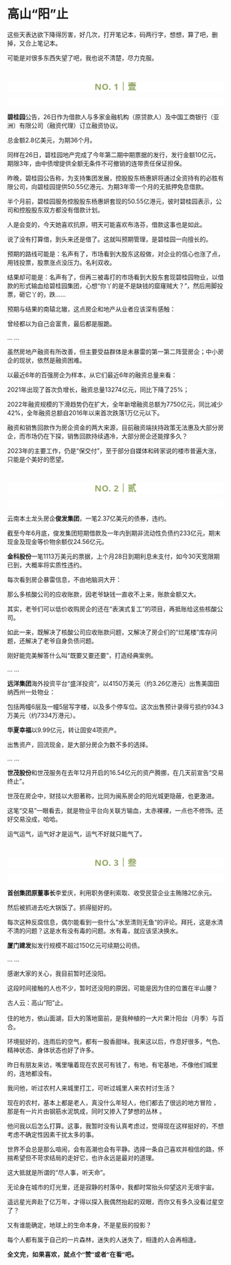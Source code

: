 # 高山“阳”止

<p style="visibility: visible;">这些天表达欲下降得厉害，好几次，打开笔记本，码两行字，想想，算了吧，删掉，又合上笔记本。</p><p style="visibility: visible;">可能是对很多东西失望了吧，我也说不清楚，尽力克服。<br style="visibility: visible;"></p><p style="visibility: visible;"><br style="visibility: visible;"></p><p style="outline: 0px;max-width: 100%;color: rgb(34, 34, 34);letter-spacing: 0.544px;white-space: normal;font-family: -apple-system-font, system-ui, &quot;Helvetica Neue&quot;, &quot;PingFang SC&quot;, &quot;Hiragino Sans GB&quot;, &quot;Microsoft YaHei UI&quot;, &quot;Microsoft YaHei&quot;, Arial, sans-serif;background-color: rgb(255, 255, 255);text-align: center;visibility: visible;box-sizing: border-box !important;overflow-wrap: break-word !important;"><span style="outline: 0px;max-width: 100%;font-weight: bold;line-height: 25px;color: rgb(149, 169, 103);font-size: 20px;visibility: visible;box-sizing: border-box !important;overflow-wrap: break-word !important;">NO. 1｜壹</span></p><p style="outline: 0px;max-width: 100%;color: rgb(34, 34, 34);letter-spacing: 0.544px;white-space: normal;font-family: -apple-system-font, system-ui, &quot;Helvetica Neue&quot;, &quot;PingFang SC&quot;, &quot;Hiragino Sans GB&quot;, &quot;Microsoft YaHei UI&quot;, &quot;Microsoft YaHei&quot;, Arial, sans-serif;background-color: rgb(255, 255, 255);text-align: center;visibility: visible;box-sizing: border-box !important;overflow-wrap: break-word !important;"><br style="outline: 0px;max-width: 100%;visibility: visible;box-sizing: border-box !important;overflow-wrap: break-word !important;"></p><p style="visibility: visible;"><strong style="visibility: visible;">碧桂园</strong>公告，26日作为借款人与多家金融机构（原贷款人）及中国工商银行（亚洲）有限公司（融资代理）订立融资协议。<br style="visibility: visible;"></p><p style="visibility: visible;">总金额2.8亿美元，为期36个月。</p><p style="visibility: visible;">同样在26日，碧桂园地产完成了今年第二期中期票据的发行，发行金额10亿元，期限3年，由中债增提供全额无条件不可撤销的连带责任保证担保。<br style="visibility: visible;"></p><p style="visibility: visible;">昨晚，碧桂园公告称，为支持集团发展，控股股东杨惠妍将通过全资持有的必胜有限公司，向碧桂园提供50.55亿港元、为期3年零一个月的无抵押免息借款。</p><p style="visibility: visible;">半个月前，碧桂园服务控股股东杨惠妍套现的50.55亿港元，彼时碧桂园表示，公司和控股股东双方都没有借款计划。</p><p style="visibility: visible;">人是会变的，今天她喜欢抗原，明天可能喜欢布洛芬，借款这事也是如此。</p><p style="visibility: visible;">说了没有打算借，到头来还是借了。这就叫预期管理，是碧桂园一向擅长的。</p><p style="visibility: visible;">预期的路线可能是：名声有了，市场看到大股东这般做，对企业的信心也涨了点，用钱投票，股票涨点没压力。名利双收。<br style="visibility: visible;"></p><p style="visibility: visible;">结果却可能是：名声有了，但再三被毒打的市场看到大股东套现碧桂园物业，以借款的形式输血给碧桂园集团，心想“你丫的是不是缺钱的窟窿贼大？”，然后用脚投票，砸它丫的，跌......<br style="visibility: visible;"></p><p style="visibility: visible;">预期与结果的南辕北辙，这点房企和地产从业者应该深有感触：</p><p style="visibility: visible;">曾经都以为自己会富贵，最后都是服跪。</p><p style="visibility: visible;">... ...<br style="visibility: visible;"></p><p style="visibility: visible;">虽然房地产融资有所改善，但主要受益群体是未暴雷的第一第二阵营房企；中小房企的现状，依然是融资困难。</p><p>以最近6年的百强房企为样本，从它们最近6年的融资总量来看：</p><p>2021年出现了首次负增长，融资总量13274亿元，同比下降了25%；</p><p>2022年融资规模的下滑趋势仍在扩大，全年新增融资总额为7750亿元，同比减少42%，全年融资总额自2016年以来首次跌落1万亿元以下。</p><p>融资和销售回款作为房企资金的两大来源，目前融资端扶持政策无法惠及大部分房企，而市场仍在下探，销售回款持续遇冷，大部分房企还能撑多久？<br></p><p>2023年的主要工作，仍是“保交付”，至于部分自媒体和砖家说的楼市普遍大涨，只能是个美好的愿望。<br></p><p><br></p><p style="outline: 0px;max-width: 100%;color: rgb(34, 34, 34);letter-spacing: 0.544px;white-space: normal;font-family: -apple-system-font, system-ui, &quot;Helvetica Neue&quot;, &quot;PingFang SC&quot;, &quot;Hiragino Sans GB&quot;, &quot;Microsoft YaHei UI&quot;, &quot;Microsoft YaHei&quot;, Arial, sans-serif;background-color: rgb(255, 255, 255);text-align: center;visibility: visible;box-sizing: border-box !important;overflow-wrap: break-word !important;"><span style="outline: 0px;max-width: 100%;font-weight: bold;line-height: 25px;color: rgb(149, 169, 103);font-size: 20px;visibility: visible;box-sizing: border-box !important;overflow-wrap: break-word !important;">NO. 2｜贰</span></p><p style="outline: 0px;max-width: 100%;color: rgb(34, 34, 34);letter-spacing: 0.544px;white-space: normal;font-family: -apple-system-font, system-ui, &quot;Helvetica Neue&quot;, &quot;PingFang SC&quot;, &quot;Hiragino Sans GB&quot;, &quot;Microsoft YaHei UI&quot;, &quot;Microsoft YaHei&quot;, Arial, sans-serif;background-color: rgb(255, 255, 255);text-align: center;visibility: visible;box-sizing: border-box !important;overflow-wrap: break-word !important;"><br style="outline: 0px;max-width: 100%;visibility: visible;box-sizing: border-box !important;overflow-wrap: break-word !important;"></p><p style="white-space: normal;">云南本土龙头房企<strong>俊发集团</strong>，一笔2.37亿美元的债券，违约。<br></p><p style="white-space: normal;">截至今年6月底，俊发集团短期借款及一年内到期非流动性负债约233亿元，期末现金及现金等价物余额仅24.56亿元。<br></p><p style="white-space: normal;"><strong>金科股份</strong>一笔1113万美元的票据，上个月28日到期利息未支付，如今30天宽限期已到，大概率将实质性违约。<br></p><p style="white-space: normal;">每次看到房企暴雷信息，不由地脑洞大开：<br></p><p style="white-space: normal;">那么多核酸公司的应收账款，因老爷缺钱一直收不上来，账款金额又大。</p><p style="white-space: normal;">其实，老爷们可以低价收购房企的还在“表演式复工”的项目，再抵账给这些核酸公司。</p><p style="white-space: normal;">如此一来，既解决了核酸公司应收账款问题，又解决了房企们的“烂尾楼”库存问题，还解决了老爷自身负债问题。</p><p style="white-space: normal;">刚好能完美解答什么叫“既要又要还要”，打造经典案例。</p><p style="white-space: normal;">... ...</p><p><strong>远洋集团</strong>海外投资平台“盛洋投资”，以4150万美元（约3.26亿港元）出售美国田纳西州一处物业：<br></p><p>包括两幢6层及一幢5层写字楼，以及多个停车位。这次出售预计录得亏损约934.3万美元（约7334万港元）。</p><p><strong>华夏幸福</strong>以9.99亿元，转让固安4项资产。</p><p>出售资产，回流现金，是大部分房企为数不多的选择。</p><p>... ...<br></p><p><strong>世茂股份</strong>和世茂服务在去年12月开启的16.54亿元的资产腾挪，在几天前宣告“交易终止”。<br></p><p>世茂在房企中，财技以大胆著称，比同为闽系房企的阳光城更隐蔽，也更激进。<br></p><p>这笔“交易”一眼看去，就是物业平台向关联方输血，太赤裸裸，一点也不修饰。还好交易没成，哈哈。</p><p>运气运气，运气好才是运气，运气不好就只能气了。</p><p><br></p><p style="outline: 0px;max-width: 100%;color: rgb(34, 34, 34);letter-spacing: 0.544px;white-space: normal;font-family: -apple-system-font, system-ui, &quot;Helvetica Neue&quot;, &quot;PingFang SC&quot;, &quot;Hiragino Sans GB&quot;, &quot;Microsoft YaHei UI&quot;, &quot;Microsoft YaHei&quot;, Arial, sans-serif;background-color: rgb(255, 255, 255);text-align: center;visibility: visible;box-sizing: border-box !important;overflow-wrap: break-word !important;"><span style="outline: 0px;max-width: 100%;font-weight: bold;line-height: 25px;color: rgb(149, 169, 103);font-size: 20px;visibility: visible;box-sizing: border-box !important;overflow-wrap: break-word !important;">NO. 3｜叁</span></p><p style="outline: 0px;max-width: 100%;color: rgb(34, 34, 34);letter-spacing: 0.544px;white-space: normal;font-family: -apple-system-font, system-ui, &quot;Helvetica Neue&quot;, &quot;PingFang SC&quot;, &quot;Hiragino Sans GB&quot;, &quot;Microsoft YaHei UI&quot;, &quot;Microsoft YaHei&quot;, Arial, sans-serif;background-color: rgb(255, 255, 255);text-align: center;visibility: visible;box-sizing: border-box !important;overflow-wrap: break-word !important;"><br style="outline: 0px;max-width: 100%;visibility: visible;box-sizing: border-box !important;overflow-wrap: break-word !important;"></p><p><strong>首创集团原董事长</strong>李爱庆，利用职务便利索取、收受民营企业主贿赂2亿余元。<br></p><p>然后被抓进去吃大锅饭了。抓得挺好的。<br></p><p>每次这种反腐信息，偶尔能看到一些什么”水至清则无鱼“的评论。拜托，这是水清不清的问题？这是水有没有毒的问题。水有毒，就应该坚决换水。</p><p><strong>厦门建发</strong>拟发行规模不超过150亿元可续期公司债。</p><p>... ...<br></p><p>感谢大家的关心，我目前暂时还没阳。<br></p><p>这段时间接触的人也不少，暂时还没阳的原因，可能是因为住的位置在半山腰？</p><p>古人云：高山“阳”止。<img class="rich_pages wxw-img js_img_placeholder wx_img_placeholder" data-ratio="1" data-src="https://res.wx.qq.com/t/wx_fed/we-emoji/res/v1.3.10/assets/newemoji/Yellowdog.png" data-w="20" style="display: inline-block; vertical-align: middle; background-size: cover; width: 20px !important; height: 20px !important;" data-original-style="display:inline-block;width:20px;vertical-align:middle;background-size:cover;" data-index="1" src="data:image/svg+xml,%3C%3Fxml version='1.0' encoding='UTF-8'%3F%3E%3Csvg width='1px' height='1px' viewBox='0 0 1 1' version='1.1' xmlns='http://www.w3.org/2000/svg' xmlns:xlink='http://www.w3.org/1999/xlink'%3E%3Ctitle%3E%3C/title%3E%3Cg stroke='none' stroke-width='1' fill='none' fill-rule='evenodd' fill-opacity='0'%3E%3Cg transform='translate(-249.000000, -126.000000)' fill='%23FFFFFF'%3E%3Crect x='249' y='126' width='1' height='1'%3E%3C/rect%3E%3C/g%3E%3C/g%3E%3C/svg%3E" _width="20px" alt="图片"></p><p>住的地方，依山面湖，巨大的落地窗前，是我种植的一大片果汁阳台（月季）与百合。</p><p>环境挺好的，连雨后的空气，都有一股香甜味。我来这以后，作息好很多，气色、精神状态、身体状态也好了许多。</p><p>昨日有朋友来访，嘴里嚷着现在农民可有钱了，有地，有宅基地，不像他们城里的，连地都没有。</p><p>我问他，听过农村人来城里打工，可听过城里人来农村讨生活？</p><p>现在的农村，基本上都是老人，真没什么年轻人，他们都去了很远的地方冒险 ，那是有一片片由钢筋水泥筑成，同时又掺入了梦想的丛林 。</p><p>他问我以后怎么打算。这事，我暂时没有认真考虑过，觉得现在这样挺好的，不想考虑不确定性因素干扰太多的事。<br></p><p>世界不会总是那么喧闹，会有高潮也会有平静。选择一条自己喜欢并相信的路，怀揣希望但不苛求结局的走好它，也许永远是最对的道理。</p><p>这大抵就是所谓的“尽人事，听天命”。</p><p>无论身在城市的灯光里，还是寂静的村落中，我都时常抬头仰望这片无垠宇宙。</p><p>遥远星光奔赴了亿万年，才得以探入我偶然抬起的双眼，而你又有多久没看过星空了？</p><p>又有谁能确定，地球上的生命本身，不是星辰的投影？</p><p>每个人都有属于自己的一片森林，迷失的人迷失了，相逢的人会再相逢。</p><p style="margin-bottom: 0px;"><strong style="outline: 0px;max-width: 100%;color: rgb(34, 34, 34);font-family: system-ui, -apple-system, BlinkMacSystemFont, &quot;Helvetica Neue&quot;, &quot;PingFang SC&quot;, &quot;Hiragino Sans GB&quot;, &quot;Microsoft YaHei UI&quot;, &quot;Microsoft YaHei&quot;, Arial, sans-serif;letter-spacing: 0.544px;white-space: normal;background-color: rgb(255, 255, 255);font-size: 16px;box-sizing: border-box !important;overflow-wrap: break-word !important;"><span style="outline: 0px;max-width: 100%;font-size: 14px;box-sizing: border-box !important;overflow-wrap: break-word !important;">全文完，如果喜欢，就点个“赞”或者“在看”吧。</span></strong></p><p style="display: none;"><mp-style-type data-value="3"></mp-style-type></p>